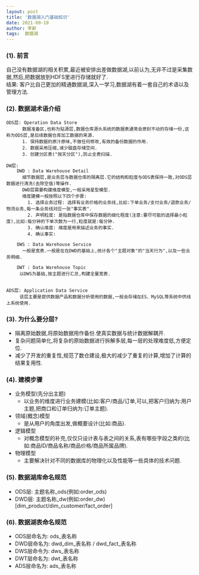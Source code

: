 ```yaml
---
layout: post
title: '数据湖入门基础知识' 
date: 2021-09-18
author: 李新
tags:  数据湖
---
```



### (1). 前言

自己没有数据湖的相关积累,最近被安排出差做数据湖,以前认为,无非不过是采集数据,然后,把数据放到HDFS里进行存储就好了.    
结果: 客户比自己更加的精通数据湖,深入一学习,数据湖有着一套自己的术语以及管理方法.

### (2). 数据湖术语介绍
```
ODS层: Operation Data Store
      数据准备区,也称为贴源层,数据仓库源头系统的数据表通常会原封不动的存储一份,这称为ODS层,是后续数据仓库加工数据的来源.   
	  1. 保持数据的原汁原味,不做任何修改,有效的备份数据的作用.  
      2. 数据采用压缩,减少磁盘存储空间.
      3. 创建分区表("按天分区"),防止全表扫描.  

DW层: 
    DWD : Data Warehouse Detail
	  细节数据层,是业务层与数据仓库的隔离层.它的结构和粒度与ODS表保持一致,对ODS层数据进行清洗(去除空值)等操作.
	  DWD层需要构建维度模型,一般采用星型模型.
	  维度建模一般按照以下四个步骤:
	    1. 选择业务过程: 选择有业务价格的业务线,比如:下单业务/支付业务/退款业务/物流业务,每一条业务线对应一张"事实表".   
		2. 声明粒度: 是指数据仓库中保存数据的细化程度(注意:要尽可能的选择最小粒度),比如:每分钟的下单次数为一行,粒度就是:每分钟.   
		3. 确认维度: 维度是用来描述业务的事实.
		4. 确认事实: 
	
    DWS : Data Warehouse Service
	  一般是宽表.一般是在在DWD的基础上,统计各个"主题对象"的"当天行为",以及一些业务明细.  
	  
	DWT : Data Warehouse Topic  
	 以DWS为基础,按主题进行汇总,构建全量宽表.  
	  

ADS层: Application Data Service
     该层主要是提供数据产品和数据分析使用的数据,一般会存储在ES、MySQL等系统中供线上系统使用.  
```
### (3). 为什么要分层?
+ 隔离原始数据,将原始数据用作备份.使真实数据与统计数据解耦开.   
+ 复杂问题简单化,将复杂的原始数据进行拆解多层,每一层的处理难度低,方便定位.
+ 减少了开发的重复性,规范了数仓建设,极大的减少了重复的计算,增加了计算的结果复用性.  

### (4). 建模步骤
+ 业务模型(先分出主题)
  - 以业务的维度进行业务建模(比如:客户/商品/订单,可以,把客户归纳为:用户主题,把商口和订单归纳为:订单主题).   
+ 领域(概念)模型
  -  是从用户的角度出发,做概要设计(比如:商品).   
+ 逻辑模型
  -  对概念模型的补充,仅仅只设计表与表之间的关系,表有哪些字段之类的(比如:商品ID/商品名称/商品价格/商品所属品牌).   
+ 物理模型
  - 主要解决针对不同的数据库的物理化以及性能等一些具体的技术问题.
### (5). 数据湖库命名规范

+ ODS层: 主题名称_ods(例如:order_ods)
+ DWD层: 主题名称_dw(例如:order_dw)[dim_product/dim_customer/fact_order]   

### (6). 数据湖表命名规范
+ ODS层命名为: ods_表名称    
+ DWD层命名为: dwd_dim_表名称 / dwd_fact_表名称   
+ DWS层命令为: dws_表名称   
+ DWT层命名为: dwt_表名称   
+ ADS层命名为: ads_表名称   